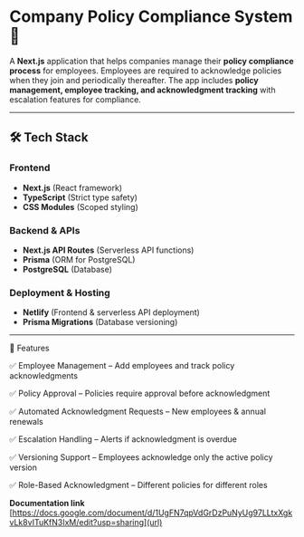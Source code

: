 # **Company Policy Compliance System** 🚀  

A **Next.js** application that helps companies manage their **policy compliance process** for employees. Employees are required to acknowledge policies when they join and periodically thereafter. The app includes **policy management, employee tracking, and acknowledgment tracking** with escalation features for compliance.  

---

## **🛠️ Tech Stack**
### **Frontend**
- **Next.js** (React framework)  
- **TypeScript** (Strict type safety)  
- **CSS Modules** (Scoped styling)  

### **Backend & APIs**
- **Next.js API Routes** (Serverless API functions)  
- **Prisma** (ORM for PostgreSQL)  
- **PostgreSQL** (Database)  

### **Deployment & Hosting**
- **Netlify** (Frontend & serverless API deployment)  
- **Prisma Migrations** (Database versioning)  

---

📌 Features

✅ Employee Management – Add employees and track policy acknowledgments

✅ Policy Approval – Policies require approval before acknowledgment

✅ Automated Acknowledgment Requests – New employees & annual renewals

✅ Escalation Handling – Alerts if acknowledgment is overdue

✅ Versioning Support – Employees acknowledge only the active policy version

✅ Role-Based Acknowledgment – Different policies for different roles


**Documentation link**
[https://docs.google.com/document/d/1UgFN7qpVdGrDzPuNyUg97LLtxXgkvLk8vITuKfN3IxM/edit?usp=sharing](url)
